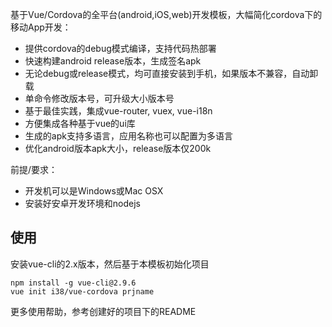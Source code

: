 基于Vue/Cordova的全平台(android,iOS,web)开发模板，大幅简化cordova下的移动App开发：

* 提供cordova的debug模式编译，支持代码热部署
* 快速构建android release版本，生成签名apk
* 无论debug或release模式，均可直接安装到手机，如果版本不兼容，自动卸载
* 单命令修改版本号，可升级大小版本号
* 基于最佳实践，集成vue-router, vuex, vue-i18n
* 方便集成各种基于vue的ui库
* 生成的apk支持多语言，应用名称也可以配置为多语言
* 优化android版本apk大小，release版本仅200k

前提/要求：
* 开发机可以是Windows或Mac OSX
* 安装好安卓开发环境和nodejs

## 使用

安装vue-cli的2.x版本，然后基于本模板初始化项目

```
npm install -g vue-cli@2.9.6
vue init i38/vue-cordova prjname
```

更多使用帮助，参考创建好的项目下的README

